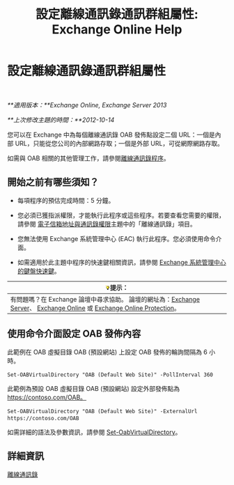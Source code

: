 ﻿---
title: '設定離線通訊錄通訊群組屬性: Exchange Online Help'
TOCTitle: 設定離線通訊錄通訊群組屬性
ms:assetid: 8df985e9-75ba-47ea-9cc3-aa98a5d8acf4
ms:mtpsurl: https://technet.microsoft.com/zh-tw/library/Bb123710(v=EXCHG.150)
ms:contentKeyID: 50473703
ms.date: 05/23/2018
mtps_version: v=EXCHG.150
f1_keywords:
- Microsoft.Exchange.Management.SnapIn.Esm.Servers.ClientAccess.OabDistributionGeneralPage
ms.translationtype: MT
---

# 設定離線通訊錄通訊群組屬性

 

_**適用版本：**Exchange Online, Exchange Server 2013_

_**上次修改主題的時間：**2012-10-14_

您可以在 Exchange 中為每個離線通訊錄 OAB 發佈點設定二個 URL：一個是內部 URL，只能從您公司的內部網路存取；一個是外部 URL，可從網際網路存取。

如需與 OAB 相關的其他管理工作，請參閱[離線通訊錄程序](offline-address-book-procedures-exchange-2013-help.md)。

## 開始之前有哪些須知？

  - 每項程序的預估完成時間：5 分鐘。

  - 您必須已獲指派權限，才能執行此程序或這些程序。若要查看您需要的權限，請參閱 [電子信箱地址與通訊錄權限](email-address-and-address-book-permissions-exchange-2013-help.md)主題中的「離線通訊錄」項目。

  - 您無法使用 Exchange 系統管理中心 (EAC) 執行此程序。您必須使用命令介面。

  - 如需適用於此主題中程序的快速鍵相關資訊，請參閱 [Exchange 系統管理中心的鍵盤快速鍵](keyboard-shortcuts-in-the-exchange-admin-center-exchange-online-protection-help.md)。

<table>
<thead>
<tr class="header">
<th><img src="images/Bb124558.tip(EXCHG.150).gif" title="提示" alt="提示" />提示：</th>
</tr>
</thead>
<tbody>
<tr class="odd">
<td>有問題嗎？在 Exchange 論壇中尋求協助。 論壇的網址為：<a href="https://go.microsoft.com/fwlink/p/?linkid=60612">Exchange Server</a>、 <a href="https://go.microsoft.com/fwlink/p/?linkid=267542">Exchange Online</a> 或 <a href="https://go.microsoft.com/fwlink/p/?linkid=285351">Exchange Online Protection</a>。</td>
</tr>
</tbody>
</table>


## 使用命令介面設定 OAB 發佈內容

此範例在 OAB 虛擬目錄 OAB (預設網站) 上設定 OAB 發佈的輪詢間隔為 6 小時。

    Set-OABVirtualDirectory "OAB (Default Web Site)" -PollInterval 360

此範例為預設 OAB 虛擬目錄 OAB (預設網站) 設定外部發佈點為 https://contoso.com/OAB。

    Set-OABVirtualDirectory "OAB (Default Web Site)" -ExternalUrl https://contoso.com/OAB

如需詳細的語法及參數資訊，請參閱 [Set-OabVirtualDirectory](https://technet.microsoft.com/zh-tw/library/bb124707\(v=exchg.150\))。

## 詳細資訊

[離線通訊錄](offline-address-books-exchange-2013-help.md)

